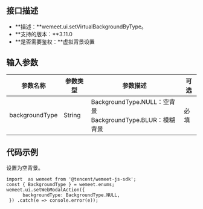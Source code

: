 ## 接口描述
- **描述：**wemeet.ui.setVirtualBackgroundByType。
- **支持的版本：**3.11.0
- **是否需要鉴权：**虚拟背景设置



## 输入参数

| 参数名称 | 参数类型 | 参数描述 | 可选 |
| --- | --- | --- | --- |
| backgroundType | String | BackgroundType.NULL：空背景<br>BackgroundType.BLUR：模糊背景 | 必填 |

## 代码示例
设置为空背景。
```plaintext
import  as wemeet from '@tencent/wemeet-js-sdk';
const { BackgroundType } = wemeet.enums;
wemeet.ui.setWebModalAction({
      backgroundType: BackgroundType.NULL,
 }) .catch(e => console.error(e));
```
